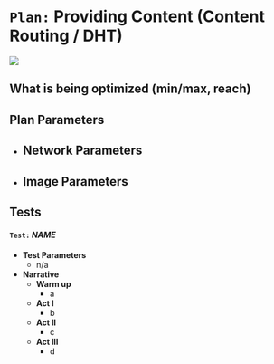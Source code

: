 # `Plan:` Providing Content (Content Routing / DHT)

![](https://img.shields.io/badge/status-wip-orange.svg?style=flat-square)

## What is being optimized (min/max, reach)

## Plan Parameters

- **Network Parameters**
  -
- **Image Parameters**
  -

## Tests

#### `Test:` _NAME_

- **Test Parameters**
  - n/a
- **Narrative**
  - **Warm up**
    - a
  - **Act I**
    - b
  - **Act II**
    - c
  - **Act III**
    - d
